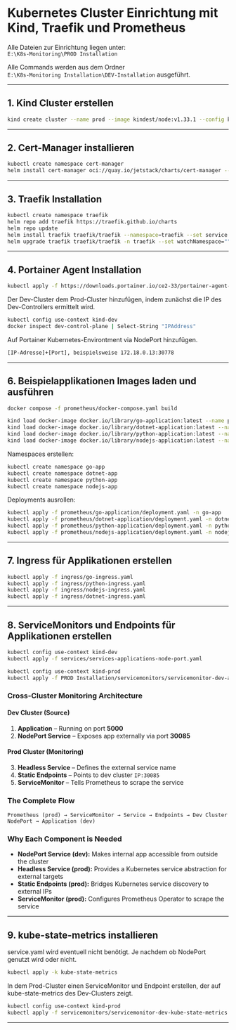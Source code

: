 # Kubernetes Cluster Einrichtung mit Kind, Traefik und Prometheus

Alle Dateien zur Einrichtung liegen unter:  
`E:\K8s-Monitoring\PROD Installation`

Alle Commands werden aus dem Ordner  
`E:\K8s-Monitoring Installation\DEV-Installation` ausgeführt.

---

## 1. Kind Cluster erstellen

```bash
kind create cluster --name prod --image kindest/node:v1.33.1 --config kind.yaml
```

---

## 2. Cert-Manager installieren

```bash
kubectl create namespace cert-manager
helm install cert-manager oci://quay.io/jetstack/charts/cert-manager --version v1.18.2 --namespace cert-manager --set crds.enabled=true
```

---

## 3. Traefik Installation

```bash
kubectl create namespace traefik
helm repo add traefik https://traefik.github.io/charts
helm repo update
helm install traefik traefik/traefik --namespace=traefik --set service.type=NodePort --set service.nodePorts.http=32041 --set service.nodePorts.https=31079
helm upgrade traefik traefik/traefik -n traefik --set watchNamespace=""
```

---

## 4. Portainer Agent Installation

```bash
kubectl apply -f https://downloads.portainer.io/ce2-33/portainer-agent-k8s-nodeport.yaml
```

Der Dev-Cluster dem Prod-Cluster hinzufügen, indem zunächst die IP des Dev-Controllers ermittelt wird.

```bash
kubectl config use-context kind-dev
docker inspect dev-control-plane | Select-String "IPAddress"
```

Auf Portainer Kubernetes-Environtment via NodePort hinzufügen.

```bash
[IP-Adresse]+[Port], beispielsweise 172.18.0.13:30778
```

---

## 6. Beispielapplikationen Images laden und ausführen

```bash
docker compose -f prometheus/docker-compose.yaml build

kind load docker-image docker.io/library/go-application:latest --name prod
kind load docker-image docker.io/library/dotnet-application:latest --name prod
kind load docker-image docker.io/library/python-application:latest --name prod
kind load docker-image docker.io/library/nodejs-application:latest --name prod
```

Namespaces erstellen:

```bash
kubectl create namespace go-app
kubectl create namespace dotnet-app
kubectl create namespace python-app
kubectl create namespace nodejs-app
```

Deployments ausrollen:

```bash
kubectl apply -f prometheus/go-application/deployment.yaml -n go-app
kubectl apply -f prometheus/dotnet-application/deployment.yaml -n dotnet-app
kubectl apply -f prometheus/python-application/deployment.yaml -n python-app
kubectl apply -f prometheus/nodejs-application/deployment.yaml -n nodejs-app
```

---

## 7. Ingress für Applikationen erstellen

```bash
kubectl apply -f ingress/go-ingress.yaml
kubectl apply -f ingress/python-ingress.yaml
kubectl apply -f ingress/nodejs-ingress.yaml
kubectl apply -f ingress/dotnet-ingress.yaml
```

---

## 8. ServiceMonitors und Endpoints für Applikationen erstellen

```bash
kubectl config use-context kind-dev
kubectl apply -f services/services-applications-node-port.yaml

kubectl config use-context kind-prod
kubectl apply -f PROD Installation/servicemonitors/servicemonitor-dev-apps.yaml 
```

### Cross-Cluster Monitoring Architecture

#### Dev Cluster (Source)
1. **Application** – Running on port **5000**  
2. **NodePort Service** – Exposes app externally via port **30085**

#### Prod Cluster (Monitoring)
3. **Headless Service** – Defines the external service name  
4. **Static Endpoints** – Points to dev cluster `IP:30085`  
5. **ServiceMonitor** – Tells Prometheus to scrape the service

### The Complete Flow
```
Prometheus (prod) → ServiceMonitor → Service → Endpoints → Dev Cluster NodePort → Application (dev)
```
### Why Each Component is Needed

- **NodePort Service (dev):** Makes internal app accessible from outside the cluster  
- **Headless Service (prod):** Provides a Kubernetes service abstraction for external targets  
- **Static Endpoints (prod):** Bridges Kubernetes service discovery to external IPs  
- **ServiceMonitor (prod):** Configures Prometheus Operator to scrape the service

---

## 9. kube-state-metrics installieren

service.yaml wird eventuell nicht benötigt. Je nachdem ob NodePort genutzt wird oder nicht.

```bash
kubectl apply -k kube-state-metrics
```
In dem Prod-Cluster einen ServiceMonitor und Endpoint erstellen, der auf kube-state-metrics des Dev-Clusters zeigt.

```bash
kubectl config use-context kind-prod
kubectl apply -f servicemonitors/servicemonitor-dev-kube-state-metrics.yaml
```

---